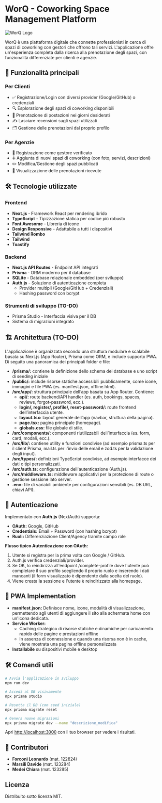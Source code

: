 # WorQ - Coworking Space Management Platform

![WorQ Logo](https://via.placeholder.com/150x50?text=WorQ-Logo) <!-- Sostituisci con il logo reale -->

WorQ è una piattaforma digitale che connette professionisti in cerca di spazi di coworking con gestori che offrono tali servizi. L'applicazione offre un'esperienza completa dalla ricerca alla prenotazione degli spazi, con funzionalità differenziate per clienti e agenzie.

## 🚀 Funzionalità principali

### Per Clienti
- ✅ Registrazione/Login con diversi provider (Google/GitHub) o credenziali
- 🔍 Esplorazione degli spazi di coworking disponibili
- 📅 Prenotazione di postazioni nei giorni desiderati
- ✍️ Lasciare recensioni sugli spazi utilizzati
- 🗂 Gestione delle prenotazioni dal proprio profilo

### Per Agenzie
- 🏢 Registrazione come gestore verificato
- ➕ Aggiunta di nuovi spazi di coworking (con foto, servizi, descrizioni)
- ✏️ Modifica/Gestione degli spazi pubblicati
- 👀 Visualizzazione delle prenotazioni ricevute

## 🛠 Tecnologie utilizzate

### Frontend
- **Next.js** - Framework React per rendering ibrido
- **TypeScript** - Tipizzazione statica per codice più robusto
- **Font Awesome** - Libreria di icone
- **Design Responsive** - Adattabile a tutti i dispositivi
- **Tailwind Rombo**
- **Tailwind**
- **Toastify**

### Backend
- **Next.js API Routes** - Endpoint API integrati
- **Prisma** - ORM moderno per il database
- **SQLite** - Database relazionale embedded (per sviluppo)
- **Auth.js** - Soluzione di autenticazione completa
  - Provider multipli (Google/GitHub + Credenziali)
  - Hashing password con bcrypt

### Strumenti di sviluppo (TO-DO)
- Prisma Studio - Interfaccia visiva per il DB
- Sistema di migrazioni integrato

## 🏗 Architettura (TO-DO)

L'applicazione è organizzata secondo una struttura modulare e scalabile basata su Next.js (App Router), Prisma come ORM, e include supporto PWA. Di seguito una panoramica dei principali folder e file:
- **/prisma/:** contiene la definizione dello schema del database e uno script di seeding iniziale
- **/public/:** include risorse statiche accessibili pubblicamente, come icone, immagini e file PWA (es. manifest.json, offline.html).
- **/src/app/:** struttura principale dell’app basata su App Router. 
Contiene:
  - **api/:** route backend/API handler (es. auth, bookings, spaces, reviews, forgot-password, ecc.).
  - **login/, register/, profile/, reset-password/:** route frontend dell’interfaccia utente.
  - **layout.tsx:** layout generale dell’app (navbar, struttura della pagina).
  - **page.tsx:** pagina principale (homepage).
  - **globals.css:** file globale di stile.
- **/src/components/:** componenti riutilizzabili dell’interfaccia (es. form, card, modali, ecc.).
- **/src/lib/:** contiene utility e funzioni condivise (ad esempio prisma.ts per il client Prisma, mail.ts per l'invio delle email e zod.ts per la validazione degli input).
- **/src/types/:** definizioni TypeScript condivise, ad esempio interfacce dei dati o tipi personalizzati.
- **/src/auth.ts:** configurazione dell'autenticazione (Auth.js).
- **/src/middleware.ts:** middleware applicativi per la protezione di route o gestione sessione lato server.
- **.env:** file di variabili ambiente per configurazioni sensibili (es. DB URL, chiavi API).

## 🔐 Autenticazione
Implementato con **Auth.js** (NextAuth) supporta:
- **OAuth:** Google, GitHub
- **Credentials:** Email + Password (con hashing bcrypt)
- **Ruoli:** Differenziazione Client/Agency tramite campo role

**Flusso tipico Autenticazione con OAuth:**
1) Utente si registra per la prima volta con Google / GitHub.
2) Auth.js verifica credenziali/provider.
3) Se OK,  lo reindirizza all'endpoint /complete-profile dove l'utente può completare il suo profilo scegliendo il proprio ruolo e inserendo i dati mancanti (il form visualizzato è dipendente dalla scelta del ruolo).
4) Viene creata la sessione e l'utente è reindirizzato alla homepage.

## 📱 PWA Implementation
- **manifest.json:** Definisce nome, icone, modalità di visualizzazione, permettendo agli utenti di aggiungere il sito alla schermata home con un'icona dedicata.
- **Service Worker:**
    - Caching strategico di risorse statiche e dinamiche per caricamento rapido delle pagine e prestazioni offline
    - In assenza di connessione e quando una risorsa non è in cache, viene mostrata una pagina offline personalizzata
- **Installabile** su dispositivi mobile e desktop

## 🛠 Comandi utili

```bash
# Avvia l'applicazione in sviluppo
npm run dev

# Accedi al DB visivamente
npx prisma studio

# Resetta il DB (con seed iniziale)
npx prisma migrate reset

# Genera nuove migrazioni
npx prisma migrate dev --name "descrizione_modifica"
```

Apri [http://localhost:3000](http://localhost:3000) con il tuo browser per vedere i risultati.

## 🤝 Contributori
- **Forconi Leonardo** (mat. 122824)
- **Marsili Davide** (mat. 123284)
- **Medei Chiara** (mat. 123285)

## Licenza 
Distribuito sotto licenza MIT.